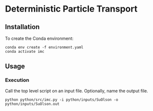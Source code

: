 # Deterministic Particle Transport

## Installation
To create the Conda environment:


    conda env create -f environment.yaml
    conda activate imc

    
## Usage

### Execution

Call the top level script on an input file. Optionally, name the output file.

    python python/src/imc.py -i python/inputs/SuOlson -o python/inputs/SuOlson.out
